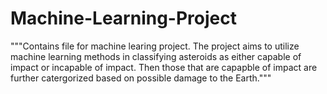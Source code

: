 # Machine-Learning-Project
"""Contains file for machine learing project. The project aims to utilize machine learning methods in classifying asteroids as either capable of impact or incapable of impact. Then those that are capapble of impact are further catergorized based on possible damage to the Earth."""

